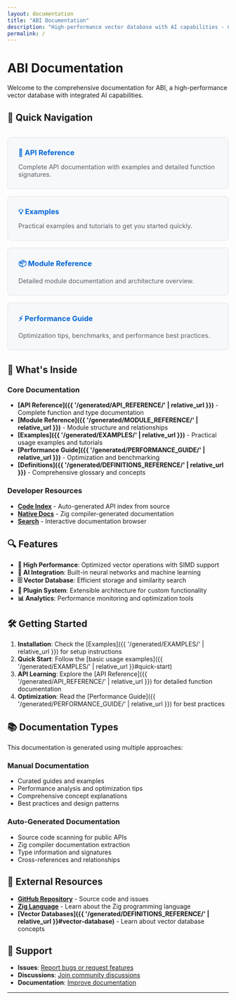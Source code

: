 ```yaml
---
layout: documentation
title: "ABI Documentation"
description: "High-performance vector database with AI capabilities - Complete documentation"
permalink: /
---
```


# ABI Documentation

Welcome to the comprehensive documentation for ABI, a high-performance vector database with integrated AI capabilities.

## 🚀 Quick Navigation

<div class="quick-nav">
  <div class="nav-card">
    <h3><a href="{{ '/generated/API_REFERENCE/' | relative_url }}">📘 API Reference</a></h3>
    <p>Complete API documentation with examples and detailed function signatures.</p>
  </div>

  <div class="nav-card">
    <h3><a href="{{ '/generated/EXAMPLES/' | relative_url }}">💡 Examples</a></h3>
    <p>Practical examples and tutorials to get you started quickly.</p>
  </div>

  <div class="nav-card">
    <h3><a href="{{ '/generated/MODULE_REFERENCE/' | relative_url }}">📦 Module Reference</a></h3>
    <p>Detailed module documentation and architecture overview.</p>
  </div>

  <div class="nav-card">
    <h3><a href="{{ '/generated/PERFORMANCE_GUIDE/' | relative_url }}">⚡ Performance Guide</a></h3>
    <p>Optimization tips, benchmarks, and performance best practices.</p>
  </div>
</div>

## 📖 What's Inside

### Core Documentation
- **[API Reference]({{ '/generated/API_REFERENCE/' | relative_url }})** - Complete function and type documentation
- **[Module Reference]({{ '/generated/MODULE_REFERENCE/' | relative_url }})** - Module structure and relationships
- **[Examples]({{ '/generated/EXAMPLES/' | relative_url }})** - Practical usage examples and tutorials
- **[Performance Guide]({{ '/generated/PERFORMANCE_GUIDE/' | relative_url }})** - Optimization and benchmarking
- **[Definitions]({{ '/generated/DEFINITIONS_REFERENCE/' | relative_url }})** - Comprehensive glossary and concepts

### Developer Resources
- **[Code Index](./generated/CODE_API_INDEX/)** - Auto-generated API index from source
- **[Native Docs](./zig-docs/)** - Zig compiler-generated documentation
- **[Search](./index.html)** - Interactive documentation browser

## 🔍 Features

- **🚄 High Performance**: Optimized vector operations with SIMD support
- **🧠 AI Integration**: Built-in neural networks and machine learning
- **🗄️ Vector Database**: Efficient storage and similarity search
- **🔌 Plugin System**: Extensible architecture for custom functionality
- **📊 Analytics**: Performance monitoring and optimization tools

## 🛠️ Getting Started

1. **Installation**: Check the [Examples]({{ '/generated/EXAMPLES/' | relative_url }}) for setup instructions
2. **Quick Start**: Follow the [basic usage examples]({{ '/generated/EXAMPLES/' | relative_url }}#quick-start)
3. **API Learning**: Explore the [API Reference]({{ '/generated/API_REFERENCE/' | relative_url }}) for detailed function documentation
4. **Optimization**: Read the [Performance Guide]({{ '/generated/PERFORMANCE_GUIDE/' | relative_url }}) for best practices

## 📚 Documentation Types

This documentation is generated using multiple approaches:

### Manual Documentation
- Curated guides and examples
- Performance analysis and optimization tips
- Comprehensive concept explanations
- Best practices and design patterns

### Auto-Generated Documentation
- Source code scanning for public APIs
- Zig compiler documentation extraction
- Type information and signatures
- Cross-references and relationships

## 🔗 External Resources

- **[GitHub Repository](https://github.com/donaldfilimon/abi/)** - Source code and issues
- **[Zig Language](https://ziglang.org/)** - Learn about the Zig programming language
- **[Vector Databases]({{ '/generated/DEFINITIONS_REFERENCE/' | relative_url }}#vector-database)** - Learn about vector database concepts

## 📧 Support

- **Issues**: [Report bugs or request features](https://github.com/donaldfilimon/abi/issues)
- **Discussions**: [Join community discussions](https://github.com/donaldfilimon/abi/discussions)
- **Documentation**: [Improve documentation](https://github.com/donaldfilimon/abi/issues/new?title=Documentation%20Improvement)

---

<style>
.quick-nav {
  display: grid;
  grid-template-columns: repeat(auto-fit, minmax(250px, 1fr));
  gap: 1rem;
  margin: 2rem 0;
}

.nav-card {
  border: 1px solid #e1e4e8;
  border-radius: 8px;
  padding: 1.5rem;
  background: #f6f8fa;
}

.nav-card h3 {
  margin-top: 0;
  margin-bottom: 0.5rem;
}

.nav-card h3 a {
  text-decoration: none;
  color: #0366d6;
}

.nav-card p {
  margin-bottom: 0;
  color: #586069;
  font-size: 0.9rem;
}

@media (prefers-color-scheme: dark) {
  .nav-card {
    border-color: #30363d;
    background: #21262d;
  }
  
  .nav-card h3 a {
    color: #58a6ff;
  }
  
  .nav-card p {
    color: #8b949e;
  }
}
</style>
